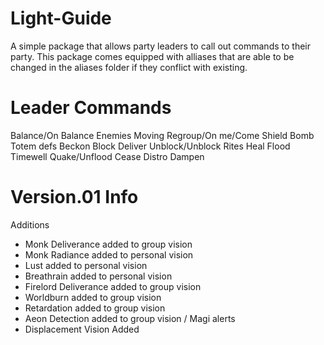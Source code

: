 # Light-Guide

 A simple package that allows party leaders to call out commands to their party. This package comes equipped with alliases that 
 are able to be changed in the aliases folder if they conflict with existing.
 
 # Leader Commands
 Balance/On Balance        Enemies
 Moving                    Regroup/On me/Come
 Shield                    Bomb
 Totem defs                Beckon
 Block                     Deliver
 Unblock/Unblock           Rites
 Heal                      Flood
 Timewell                  Quake/Unflood
 Cease Distro              Dampen
 
 # Version.01 Info
 Additions
 - Monk Deliverance added to group vision
 - Monk Radiance added to personal vision
 - Lust added to personal vision
 - Breathrain added to personal vision
 - Firelord Deliverance added to group vision
 - Worldburn added to group vision
 - Retardation added to group vision
 - Aeon Detection added to group vision / Magi alerts
 - Displacement Vision Added
